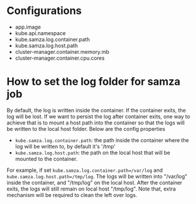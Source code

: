 
# Configurations
- app.image
- kube.api.namespace 
- kube.samza.log.container.path
- kube.samza.log.host.path
- cluster-manager.container.memory.mb
- cluster-manager.container.cpu.cores

# How to set the log folder for samza job
By default, the log is written inside the container. If the container exits, the log will be lost. If we want to persist
the log after container exits, one way to achieve that is to mount a host path into the container so that the logs will
be written to the local host folder. Below are the config properties

- `kube.samza.log.container.path`: the path inside the container where the log will be written to, by default it's '/tmp'
- `kube.samza.log.host.path`: the path on the local host that will be mounted to the container.

For example, if set `kube.samza.log.container.path=/var/log` and `kube.samza.log.host.path=/tmp/log`. The logs will be 
written into "/var/log" inside the container, and "/tmp/log" on the local host. After the container exits, the logs will
still remain on local host "/tmp/log". Note that, extra mechanism will be required to clean the left over logs.
